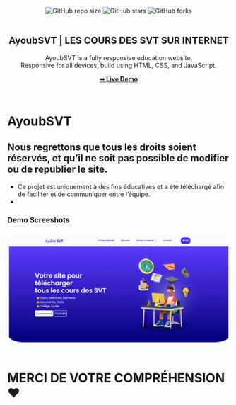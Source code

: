 <div align="center">
  
![GitHub repo size](https://img.shields.io/github/repo-size/khabzo/ayoubsvt)
![GitHub stars](https://img.shields.io/github/stars/khabzo/ayoubsvt?style=social)
![GitHub forks](https://img.shields.io/github/forks/khabzo/ayoubsvt?style=social)
  <br />
  <br />

  <h2 align="center">AyoubSVT | LES COURS DES SVT SUR INTERNET</h2>

  AyoubSVT is a fully responsive education website, <br />Responsive for all devices, build using HTML, CSS, and JavaScript.

  <a href="https://khabzo.github.io/ayoubsvt/"><strong>➥ Live Demo</strong></a>

</div>

<br />




# AyoubSVT
## Nous regrettons que tous les droits soient réservés, et qu’il ne soit pas possible de modifier ou de republier le site.
 - Ce projet est uniquement à des fins éducatives et a été téléchargé afin de faciliter et de communiquer entre l’équipe.
 - 
### Demo Screeshots
![website](https://github.com/khabzo/ayoubsvt.com/blob/main/readme-images/desktopp.png)

# MERCI DE VOTRE COMPRÉHENSION ❤️
